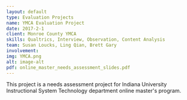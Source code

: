 ```yaml
---
layout: default
type: Evaluation Projects
name: YMCA Evaluation Project
date: 2017-2-1
client: Monroe County YMCA 
skills: Qualtrics, Interview, Observation, Content Analysis
team: Susan Loucks, Ling Qian, Brett Gary
involvement:
img: YMCA.png
alt: image-alt
pdf: online_master_needs_assessment_slides.pdf
---
```

This project is a needs assessment project for Indiana University Instructional System Technology department online master's program. 
